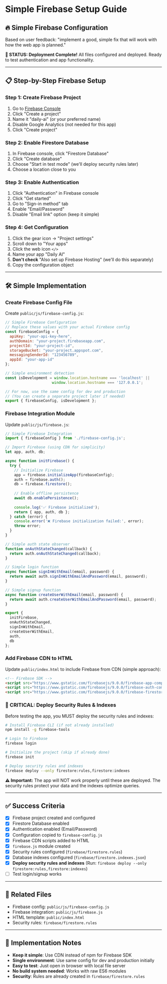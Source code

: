 # Simple Firebase Setup Guide

## 🔥 **Simple Firebase Configuration**

Based on user feedback: "implement a good, simple fix that will work with how the web app is planned."

**🎉 STATUS: Deployment Complete!** All files configured and deployed. Ready to test authentication and app functionality.

---

## 📋 **Step-by-Step Firebase Setup**

### **Step 1: Create Firebase Project**
1. Go to [Firebase Console](https://console.firebase.google.com)
2. Click "Create a project" 
3. Name it "daily-ai" (or your preferred name)
4. Disable Google Analytics (not needed for this app)
5. Click "Create project"

### **Step 2: Enable Firestore Database**
1. In Firebase console, click "Firestore Database"
2. Click "Create database"
3. Choose "Start in test mode" (we'll deploy security rules later)
4. Choose a location close to you

### **Step 3: Enable Authentication**
1. Click "Authentication" in Firebase console
2. Click "Get started"
3. Go to "Sign-in method" tab
4. Enable "Email/Password"
5. Disable "Email link" option (keep it simple)

### **Step 4: Get Configuration**
1. Click the gear icon → "Project settings"
2. Scroll down to "Your apps"
3. Click the web icon `</>`
4. Name your app "Daily AI"
5. **Don't check** "Also set up Firebase Hosting" (we'll do this separately)
6. Copy the configuration object

---

## 🛠️ **Simple Implementation**

### **Create Firebase Config File**

Create `public/js/firebase-config.js`:

```javascript
// Simple Firebase Configuration
// Replace these values with your actual Firebase config
const firebaseConfig = {
  apiKey: "your-api-key-here",
  authDomain: "your-project.firebaseapp.com",
  projectId: "your-project-id",
  storageBucket: "your-project.appspot.com",
  messagingSenderId: "123456789",
  appId: "your-app-id"
};

// Simple environment detection
const isDevelopment = window.location.hostname === 'localhost' || 
                     window.location.hostname === '127.0.0.1';

// For now, use the same config for dev and production
// (You can create a separate project later if needed)
export { firebaseConfig, isDevelopment };
```

### **Firebase Integration Module**

Update `public/js/firebase.js`:

```javascript
// Simple Firebase Integration
import { firebaseConfig } from './firebase-config.js';

// Import Firebase (using CDN for simplicity)
let app, auth, db;

async function initFirebase() {
  try {
    // Initialize Firebase
    app = firebase.initializeApp(firebaseConfig);
    auth = firebase.auth();
    db = firebase.firestore();
    
    // Enable offline persistence
    await db.enablePersistence();
    
    console.log('✅ Firebase initialized');
    return { app, auth, db };
  } catch (error) {
    console.error('❌ Firebase initialization failed:', error);
    throw error;
  }
}

// Simple auth state observer
function onAuthStateChanged(callback) {
  return auth.onAuthStateChanged(callback);
}

// Simple login function
async function signInWithEmail(email, password) {
  return await auth.signInWithEmailAndPassword(email, password);
}

// Simple signup function
async function createUserWithEmail(email, password) {
  return await auth.createUserWithEmailAndPassword(email, password);
}

export { 
  initFirebase, 
  onAuthStateChanged, 
  signInWithEmail, 
  createUserWithEmail,
  auth,
  db 
};
```

### **Add Firebase CDN to HTML**

Update `public/index.html` to include Firebase from CDN (simple approach):

```html
<!-- Firebase SDK -->
<script src="https://www.gstatic.com/firebasejs/9.0.0/firebase-app-compat.js"></script>
<script src="https://www.gstatic.com/firebasejs/9.0.0/firebase-auth-compat.js"></script>
<script src="https://www.gstatic.com/firebasejs/9.0.0/firebase-firestore-compat.js"></script>
```

### **🚨 CRITICAL: Deploy Security Rules & Indexes**

Before testing the app, you MUST deploy the security rules and indexes:

```bash
# Install Firebase CLI (if not already installed)
npm install -g firebase-tools

# Login to Firebase
firebase login

# Initialize the project (skip if already done)
firebase init

# Deploy security rules and indexes
firebase deploy --only firestore:rules,firestore:indexes
```

**⚠️ Important:** The app will NOT work properly until these are deployed. The security rules protect your data and the indexes optimize queries.

---

## ✅ **Success Criteria**

- [x] Firebase project created and configured
- [x] Firestore Database enabled  
- [x] Authentication enabled (Email/Password)
- [x] Configuration copied to `firebase-config.js`
- [x] Firebase CDN scripts added to HTML
- [x] `firebase.js` module created
- [x] Security rules configured (`firebase/firestore.rules`)
- [x] Database indexes configured (`firebase/firestore.indexes.json`)
- [x] **Deploy security rules and indexes** (Run: `firebase deploy --only firestore:rules,firestore:indexes`)
- [ ] Test login/signup works

---

## 🔗 **Related Files**

- Firebase config: `public/js/firebase-config.js`
- Firebase integration: `public/js/firebase.js`
- HTML template: `public/index.html`
- Security rules: `firebase/firestore.rules`

---

## 📝 **Implementation Notes**

- **Keep it simple**: Use CDN instead of npm for Firebase SDK
- **Single environment**: Use same config for dev and production initially
- **Easy to test**: Just open in browser with local file server
- **No build system needed**: Works with raw ES6 modules
- **Security**: Rules are already created in `firebase/firestore.rules`